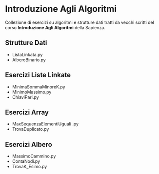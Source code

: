 # Introduzione Agli Algoritmi
Collezione di esercizi su algoritmi e strutture dati tratti da vecchi scritti del corso **Introduzione Agli Algoritmi** della Sapienza.

## Strutture Dati
- ListaLinkata.py
- AlberoBinario.py

## Esercizi Liste Linkate
- MinimaSommaMinoreK.py
- MinimoMassimo.py
- ChiaviPari.py

## Esercizi Array
- MaxSequenzaElementiUguali .py
- TrovaDuplicato.py

## Esercizi Albero
- MassimoCammino.py
- ContaNodi.py
- TrovaK_Esimo.py


